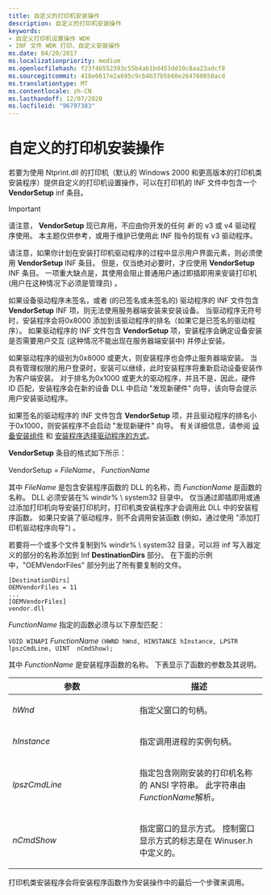 ```yaml
---
title: 自定义的打印机安装操作
description: 自定义的打印机安装操作
keywords:
- 自定义打印机设置操作 WDK
- INF 文件 WDK 打印，自定义安装操作
ms.date: 04/20/2017
ms.localizationpriority: medium
ms.openlocfilehash: f23f46552393c55b4ab1bd453dd10c8aa23adcf8
ms.sourcegitcommit: 418e6617e2a695c9cb4b37b5b60e264760858acd
ms.translationtype: MT
ms.contentlocale: zh-CN
ms.lasthandoff: 12/07/2020
ms.locfileid: "96797383"
---
```

# <a name="customized-printer-setup-operations"></a>自定义的打印机安装操作

若要为使用 Ntprint.dll 的打印机（默认的 Windows 2000 和更高版本的打印机类安装程序）提供自定义的打印机设置操作，可以在打印机的 INF 文件中包含一个 **VendorSetup** inf 条目。

> [!IMPORTANT]
> 请注意， **VendorSetup** 现已弃用，不应由你开发的任何 *新* 的 v3 或 v4 驱动程序使用。 本主题仅供参考，或用于维护已使用此 INF 指令的现有 v3 驱动程序。

 请注意，如果你计划在安装打印机驱动程序的过程中显示用户界面元素，则必须使用 **VendorSetup** INF 条目。 但是，仅当绝对必要时，才应使用 **VendorSetup** INF 条目。 一项重大缺点是，其使用会阻止普通用户通过即插即用来安装打印机 (用户在这种情况下必须是管理员) 。

如果设备驱动程序未签名，或者 (的已签名或未签名的) 驱动程序的 INF 文件包含 **VendorSetup** INF 项，则无法使用服务器端安装来安装设备。 当驱动程序无符号时，安装程序会将0x8000 添加到该驱动程序的排名（如果它是已签名的驱动程序）。 如果驱动程序的 INF 文件包含 **VendorSetup** 项，安装程序会确定设备安装是否需要用户交互 (这种情况不能出现在服务器端安装中) 并停止安装。

如果驱动程序的级别为0x8000 或更大，则安装程序也会停止服务器端安装。 当具有管理权限的用户登录时，安装可以继续，此时安装程序将重新启动设备安装作为客户端安装。 对于排名为0x1000 或更大的驱动程序，并且不是，因此，硬件 ID 匹配，安装程序会在新的设备 DLL 中启动 "发现新硬件" 向导，该向导会提示用户安装驱动程序。

如果签名的驱动程序的 INF 文件包含 **VendorSetup** 项，并且驱动程序的排名小于0x1000，则安装程序不会启动 "发现新硬件" 向导。 有关详细信息，请参阅 [设备安装组件](/previous-versions/ff541277(v=vs.85)) 和 [安装程序选择驱动程序的方式](../install/how-windows-selects-a-driver-for-a-device.md)。

**VendorSetup** 条目的格式如下所示：

VendorSetup = *FileName*， *FunctionName*

其中 *FileName* 是包含安装程序函数的 DLL 的名称，而 *FunctionName* 是函数的名称。 DLL 必须安装在% windir% \\ system32 目录中。 仅当通过即插即用或通过添加打印机向导安装打印机时，打印机类安装程序才会调用此 DLL 中的安装程序函数。 如果只安装了驱动程序，则不会调用安装函数 (例如，通过使用 "添加打印机驱动程序向导") 。

若要将一个或多个文件复制到% windir% \\ system32 目录，可以将 inf 写入器定义的部分的名称添加到 Inf **DestinationDirs** 部分。 在下面的示例中，"OEMVendorFiles" 部分列出了所有要复制的文件。

```inf
[DestinationDirs]
OEMVendorFiles = 11
...
[OEMVendorFiles]
vendor.dll
```

*FunctionName* 指定的函数必须与以下原型匹配：

`VOID WINAPI` *FunctionName* `(HWND hWnd, HINSTANCE hInstance, LPSTR lpszCmdLine, UINT  nCmdShow);`

其中 *FunctionName* 是安装程序函数的名称。 下表显示了函数的参数及其说明。

<table>
<colgroup>
<col width="50%" />
<col width="50%" />
</colgroup>
<thead>
<tr class="header">
<th>参数</th>
<th>描述</th>
</tr>
</thead>
<tbody>
<tr class="odd">
<td><p><em>hWnd</em></p></td>
<td><p>指定父窗口的句柄。</p></td>
</tr>
<tr class="even">
<td><p><em>hInstance</em></p></td>
<td><p>指定调用进程的实例句柄。</p></td>
</tr>
<tr class="odd">
<td><p><em>lpszCmdLine</em></p></td>
<td><p>指定包含刚刚安装的打印机名称的 ANSI 字符串。 此字符串由 <em>FunctionName</em>解析。</p></td>
</tr>
<tr class="even">
<td><p><em>nCmdShow</em></p></td>
<td><p>指定窗口的显示方式。 控制窗口显示方式的标志是在 Winuser.h 中定义的。</p></td>
</tr>
</tbody>
</table>

打印机类安装程序会将安装程序函数作为安装操作中的最后一个步骤来调用。
